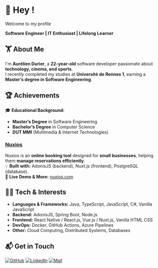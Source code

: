# 👋 Hey !
Welcome to my profile

**Software Engineer | IT Enthusiast | Lifelong Learner**  

## 🏋️ About Me  
I'm **Aurélien Durier**, a **22-year-old** software developer passionate about **technology, cinema, and sports**.  
I recently completed my studies at **Université de Rennes 1**, earning a **Master’s degree in Software Engineering**.  

## 🏆 Achievements  
🎓 **Educational Background:**  
- **Master’s Degree** in Software Engineering
- **Bachelor’s Degree** in Computer Science  
- **DUT MMI** (Multimedia & Internet Technologies)  

### [Nuxios](https://nuxios.com)  
Nuxios is an **online booking tool** designed for **small businesses**, helping them **manage reservations efficiently**.  
💡 **Built with:** AdonisJS (backend), Nuxt.js (frontend), PostgreSQL (database).  
🔗 **Live Demo & More:** [nuxios.com](https://nuxios.com)  

## 👨‍💻 Tech & Interests  
- **Languages & Frameworks:** Java, TypeScript, JavaScript, C#, Vanilla JavaScript
- **Backend:** AdonisJS, Spring Boot, Node.js
- **Frontend:** React Native / React.js, Vue.js / Nuxt.js, Vanilla HTML CSS 
- **DevOps:** Docker, GitHub Actions, Azure Pipelines  
- **Other:** Cloud Computing, Distributed Systems, Databases

## 📬 Get in Touch
[![GitHub](https://img.shields.io/badge/GitHub-000000?style=for-the-badge&logo=GitHub&logoColor=white)](https://github.com/aureliendrr)
[![LinkedIn](https://img.shields.io/badge/LinkedIn-0077B5?style=for-the-badge&logo=LinkedIn&logoColor=white)](https://www.linkedin.com/in/aureliendrr)
[![Mail](https://img.shields.io/badge/Email-D14836?style=for-the-badge&logo=GMail&logoColor=white)](mailto:adurier.pro@gmail.com)
